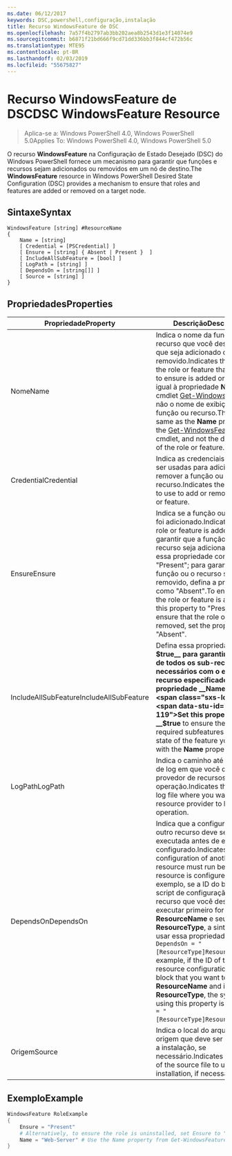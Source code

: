 ```yaml
---
ms.date: 06/12/2017
keywords: DSC,powershell,configuração,instalação
title: Recurso WindowsFeature de DSC
ms.openlocfilehash: 7a57f4b2797ab3bb202aea8b2543d1e3f14074e9
ms.sourcegitcommit: b6871f21bd666f9cd71dd336bb3f844cf472b56c
ms.translationtype: MTE95
ms.contentlocale: pt-BR
ms.lasthandoff: 02/03/2019
ms.locfileid: "55675827"
---
```

# <a name="dsc-windowsfeature-resource"></a><span data-ttu-id="fb37a-103">Recurso WindowsFeature de DSC</span><span class="sxs-lookup"><span data-stu-id="fb37a-103">DSC WindowsFeature Resource</span></span>

> <span data-ttu-id="fb37a-104">Aplica-se a: Windows PowerShell 4.0, Windows PowerShell 5.0</span><span class="sxs-lookup"><span data-stu-id="fb37a-104">Applies To: Windows PowerShell 4.0, Windows PowerShell 5.0</span></span>

<span data-ttu-id="fb37a-105">O recurso **WindowsFeature** na Configuração de Estado Desejado (DSC) do Windows PowerShell fornece um mecanismo para garantir que funções e recursos sejam adicionados ou removidos em um nó de destino.</span><span class="sxs-lookup"><span data-stu-id="fb37a-105">The **WindowsFeature** resource in Windows PowerShell Desired State Configuration (DSC) provides a mechanism to ensure that roles and features are added or removed on a target node.</span></span>

## <a name="syntax"></a><span data-ttu-id="fb37a-106">Sintaxe</span><span class="sxs-lookup"><span data-stu-id="fb37a-106">Syntax</span></span>

```
WindowsFeature [string] #ResourceName
{
    Name = [string]
    [ Credential = [PSCredential] ]
    [ Ensure = [string] { Absent | Present }  ]
    [ IncludeAllSubFeature = [bool] ]
    [ LogPath = [string] ]
    [ DependsOn = [string[]] ]
    [ Source = [string] ]
}
```

## <a name="properties"></a><span data-ttu-id="fb37a-107">Propriedades</span><span class="sxs-lookup"><span data-stu-id="fb37a-107">Properties</span></span>

|  <span data-ttu-id="fb37a-108">Propriedade</span><span class="sxs-lookup"><span data-stu-id="fb37a-108">Property</span></span>  |  <span data-ttu-id="fb37a-109">Descrição</span><span class="sxs-lookup"><span data-stu-id="fb37a-109">Description</span></span>   |
|---|---|
| <span data-ttu-id="fb37a-110">Nome</span><span class="sxs-lookup"><span data-stu-id="fb37a-110">Name</span></span>| <span data-ttu-id="fb37a-111">Indica o nome da função ou recurso que você deseja garantir que seja adicionado ou removido.</span><span class="sxs-lookup"><span data-stu-id="fb37a-111">Indicates the name of the role or feature that you want to ensure is added or removed.</span></span> <span data-ttu-id="fb37a-112">É igual à propriedade __Name__ do cmdlet [Get-WindowsFeature](/powershell/module/servermanager/Get-WindowsFeature), não o nome de exibição da função ou recurso.</span><span class="sxs-lookup"><span data-stu-id="fb37a-112">This is the same as the __Name__ property from the [Get-WindowsFeature](/powershell/module/servermanager/Get-WindowsFeature) cmdlet, and not the display name of the role or feature.</span></span>|
| <span data-ttu-id="fb37a-113">Credential</span><span class="sxs-lookup"><span data-stu-id="fb37a-113">Credential</span></span>| <span data-ttu-id="fb37a-114">Indica as credenciais que devem ser usadas para adicionar ou remover a função ou recurso.</span><span class="sxs-lookup"><span data-stu-id="fb37a-114">Indicates the credentials to use to add or remove the role or feature.</span></span>|
| <span data-ttu-id="fb37a-115">Ensure</span><span class="sxs-lookup"><span data-stu-id="fb37a-115">Ensure</span></span>| <span data-ttu-id="fb37a-116">Indica se a função ou o recurso foi adicionado.</span><span class="sxs-lookup"><span data-stu-id="fb37a-116">Indicates if the role or feature is added.</span></span> <span data-ttu-id="fb37a-117">Para garantir que a função ou o recurso seja adicionado, defina essa propriedade como "Present"; para garantir que a função ou o recurso seja removido, defina a propriedade como "Absent".</span><span class="sxs-lookup"><span data-stu-id="fb37a-117">To ensure that the role or feature is added, set this property to "Present" To ensure that the role or feature is removed, set the property to "Absent".</span></span>|
| <span data-ttu-id="fb37a-118">IncludeAllSubFeature</span><span class="sxs-lookup"><span data-stu-id="fb37a-118">IncludeAllSubFeature</span></span>| <span data-ttu-id="fb37a-119">Defina essa propriedade como __$true__ para garantir o estado de todos os sub-recursos necessários com o estado do recurso especificado com a propriedade __Name__.</span><span class="sxs-lookup"><span data-stu-id="fb37a-119">Set this property to __$true__ to ensure the state of all required subfeatures with the state of the feature you specify with the __Name__ property.</span></span>|
| <span data-ttu-id="fb37a-120">LogPath</span><span class="sxs-lookup"><span data-stu-id="fb37a-120">LogPath</span></span>| <span data-ttu-id="fb37a-121">Indica o caminho até um arquivo de log em que você deseja que o provedor de recursos registre a operação.</span><span class="sxs-lookup"><span data-stu-id="fb37a-121">Indicates the path to a log file where you want the resource provider to log the operation.</span></span>|
| <span data-ttu-id="fb37a-122">DependsOn</span><span class="sxs-lookup"><span data-stu-id="fb37a-122">DependsOn</span></span>| <span data-ttu-id="fb37a-123">Indica que a configuração de outro recurso deve ser executada antes de ele ser configurado.</span><span class="sxs-lookup"><span data-stu-id="fb37a-123">Indicates that the configuration of another resource must run before this resource is configured.</span></span> <span data-ttu-id="fb37a-124">Por exemplo, se a ID do bloco de script de configuração do recurso que você deseja executar primeiro for __ResourceName__ e seu tipo for __ResourceType__, a sintaxe para usar essa propriedade será `DependsOn = "[ResourceType]ResourceName"`.</span><span class="sxs-lookup"><span data-stu-id="fb37a-124">For example, if the ID of the resource configuration script block that you want to run first is __ResourceName__ and its type is __ResourceType__, the syntax for using this property is `DependsOn = "[ResourceType]ResourceName"`.</span></span>|
| <span data-ttu-id="fb37a-125">Origem</span><span class="sxs-lookup"><span data-stu-id="fb37a-125">Source</span></span>| <span data-ttu-id="fb37a-126">Indica o local do arquivo de origem que deve ser usado para a instalação, se necessário.</span><span class="sxs-lookup"><span data-stu-id="fb37a-126">Indicates the location of the source file to use for installation, if necessary.</span></span>|

## <a name="example"></a><span data-ttu-id="fb37a-127">Exemplo</span><span class="sxs-lookup"><span data-stu-id="fb37a-127">Example</span></span>
```powershell
WindowsFeature RoleExample
{
    Ensure = "Present"
    # Alternatively, to ensure the role is uninstalled, set Ensure to "Absent"
    Name = "Web-Server" # Use the Name property from Get-WindowsFeature
}
```